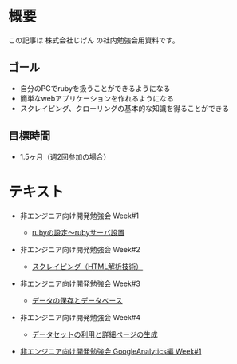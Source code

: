 # 概要
この記事は 株式会社じげん の社内勉強会用資料です。

## ゴール
- 自分のPCでrubyを扱うことができるようになる
- 簡単なwebアプリケーションを作れるようになる
- スクレイピング、クローリングの基本的な知識を得ることができる

## 目標時間
- 1.5ヶ月（週2回参加の場合）

# テキスト

- 非エンジニア向け開発勉強会 Week#1
  - [rubyの設定〜rubyサーバ設置](http://)

- 非エンジニア向け開発勉強会 Week#2
  - [スクレイピング（HTML解析技術）](http://)

- 非エンジニア向け開発勉強会 Week#3
  - [データの保存とデータベース](http://)

- 非エンジニア向け開発勉強会 Week#4
  - [データセットの利用と詳細ページの生成](http://)

- [非エンジニア向け開発勉強会 GoogleAnalytics編 Week#1](http://)
